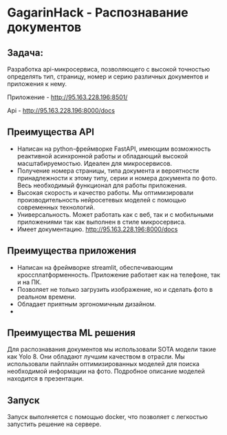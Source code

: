 # GagarinHack - Распознавание документов

## Задача: 

Разработка api-микросервиса, позволяющего с высокой точностью определять тип, страницу, номер и серию различных документов и приложения к нему.

Приложение - http://95.163.228.196:8501/

Api - http://95.163.228.196:8000/docs

## Преимущества API

- Написан на python-фреймворке FastAPI, имеющим возможность реактивной асинхронной работы и обладающий высокой масштабируемостью. Идеален для микросервисов.
- Получение номера страницы, типа документа и вероятности принадлежности к этому типу, серии и номера документа по фото. Весь необходимый функционал для работы приложения.
- Высокая скорость и качество работы. Мы оптимизировали производительность нейросетевых моделей с помощью современных технологий.
- Универсальность. Может работать как с веб, так и с мобильными приложениями так как выполнен в стиле микросервиса.
- Имеет документацию. http://95.163.228.196:8000/docs

## Преимущества приложения

- Написан на фреймворке streamlit, обеспечивающим кроссплатформенность. Приложение работает как на телефоне, так и на ПК.
- Позволяет не только загрузить изображение, но и сделать фото в реальном времени.
- Обладает приятным эргономичным дизайном. 
- 
## Преимущества ML решения

Для распознавания документов мы использовали SOTA модели такие как Yolo 8. Они обладают лучшим качеством в отрасли. Мы использовали пайплайн оптимизированных моделей для поиска необходимой информации на фото.
Подробное описание моделей находится в презентации.

## Запуск

Запуск выполняется с помощью docker, что позволяет с легкостью запустить решение на сервере.
